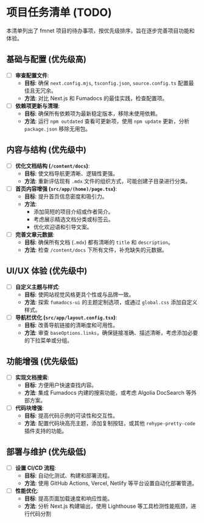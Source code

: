 # 项目任务清单 (TODO)

本清单列出了 fmnet 项目的待办事项，按优先级排序，旨在逐步完善项目功能和体验。

## 基础与配置 (优先级高)

- [ ] **审查配置文件**: 
    - **目标**: 确保 `next.config.mjs`, `tsconfig.json`, `source.config.ts` 配置最佳且无冗余。
    - **方法**: 对比 Next.js 和 Fumadocs 的最佳实践，检查配置项。
- [ ] **依赖项更新与清理**: 
    - **目标**: 确保所有依赖项为最新稳定版本，移除未使用依赖。
    - **方法**: 运行 `npm outdated` 查看可更新项，使用 `npm update` 更新，分析 `package.json` 移除无用包。

## 内容与结构 (优先级中)

- [ ] **优化文档结构 (`/content/docs`)**: 
    - **目标**: 使文档导航更清晰、逻辑性更强。
    - **方法**: 重新评估现有 `.mdx` 文件的组织方式，可能创建子目录进行分类。
- [ ] **首页内容增强 (`src/app/(home)/page.tsx`)**: 
    - **目标**: 提升首页信息密度和吸引力。
    - **方法**: 
        - 添加简短的项目介绍或作者简介。
        - 考虑展示精选文档分类或标签云。
        - 优化欢迎语和引导文案。
- [ ] **完善文章元数据**: 
    - **目标**: 确保所有文档 (`.mdx`) 都有清晰的 `title` 和 `description`。
    - **方法**: 检查 `/content/docs` 下所有文件，补充缺失的元数据。

## UI/UX 体验 (优先级中)

- [ ] **自定义主题与样式**: 
    - **目标**: 使网站视觉风格更具个性或与品牌一致。
    - **方法**: 探索 `fumadocs-ui` 的主题定制选项，或通过 `global.css` 添加自定义样式。
- [ ] **导航栏优化 (`src/app/layout.config.tsx`)**: 
    - **目标**: 改善导航链接的清晰度和可用性。
    - **方法**: 审查 `baseOptions.links`，确保链接准确、描述清晰，考虑添加必要的下拉菜单或分组。

## 功能增强 (优先级低)

- [ ] **实现文档搜索**: 
    - **目标**: 方便用户快速查找内容。
    - **方法**: 集成 Fumadocs 内建的搜索功能，或考虑 Algolia DocSearch 等外部方案。
- [ ] **代码块增强**: 
    - **目标**: 提高代码示例的可读性和交互性。
    - **方法**: 配置代码块高亮主题，添加复制按钮，或其他 `rehype-pretty-code` 插件支持的功能。

## 部署与维护 (优先级低)

- [ ] **设置 CI/CD 流程**: 
    - **目标**: 自动化测试、构建和部署流程。
    - **方法**: 使用 GitHub Actions, Vercel, Netlify 等平台设置自动化部署管道。
- [ ] **性能优化**: 
    - **目标**: 提高页面加载速度和响应性能。
    - **方法**: 分析 Next.js 构建输出，使用 Lighthouse 等工具检测性能瓶颈，进行代码分割